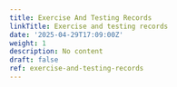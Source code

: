 ```yaml
---
title: Exercise And Testing Records
linkTitle: Exercise and testing records
date: '2025-04-29T17:09:00Z'
weight: 1
description: No content
draft: false
ref: exercise-and-testing-records
---
```


